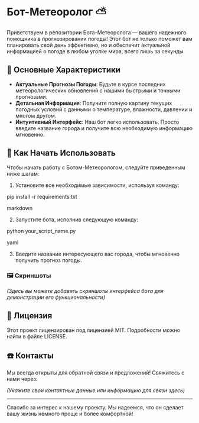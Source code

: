 # Бот-Метеоролог :partly_sunny:

Приветствуем в репозитории Бота-Метеоролога — вашего надежного помощника в прогнозировании погоды! Этот бот не только поможет вам планировать свой день эффективно, но и обеспечит актуальной информацией о погоде в любом уголке мира, всего лишь за секунды.

## :star2: Основные Характеристики

- **Актуальные Прогнозы Погоды**: Будьте в курсе последних метеорологических обновлений с нашими быстрыми и точными прогнозами.
- **Детальная Информация**: Получите полную картину текущих погодных условий с данными о температуре, влажности, давлении и многом другом.
- **Интуитивный Интерфейс**: Наш бот легко использовать. Просто введите название города и получите всю необходимую информацию мгновенно.

## :rocket: Как Начать Использовать

Чтобы начать работу с Ботом-Метеорологом, следуйте приведенным ниже шагам:

1. Установите все необходимые зависимости, используя команду:

pip install -r requirements.txt

markdown

2. Запустите бота, исполнив следующую команду:

python your_script_name.py

yaml

3. Введите название интересующего вас города, чтобы мгновенно получить прогноз погоды.

### :framed_picture: Скриншоты

_(Здесь вы можете добавить скриншоты интерфейса бота для демонстрации его функциональности)_

## :page_facing_up: Лицензия

Этот проект лицензирован под лицензией MIT. Подробности можно найти в файле LICENSE.

## :phone: Контакты

Мы всегда открыты для обратной связи и предложений! Свяжитесь с нами через:

_(Укажите свои контактные данные или информацию для связи здесь)_

---

Спасибо за интерес к нашему проекту. Мы надеемся, что он сделает вашу жизнь немного проще и более комфортной!
